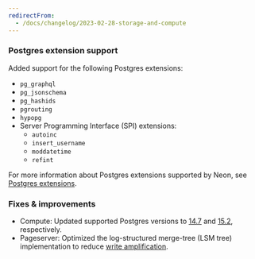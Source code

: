 ```yaml
---
redirectFrom:
  - /docs/changelog/2023-02-28-storage-and-compute
---
```


### Postgres extension support

Added support for the following Postgres extensions:

- `pg_graphql`
- `pg_jsonschema`
- `pg_hashids`
- `pgrouting`
- `hypopg`
- Server Programming Interface (SPI) extensions:
  - `autoinc`
  - `insert_username`
  - `moddatetime`
  - `refint`

For more information about Postgres extensions supported by Neon, see [Postgres extensions](/docs/extensions/pg-extensions).

### Fixes & improvements

- Compute: Updated supported Postgres versions to [14.7](https://www.postgresql.org/docs/release/14.7/) and [15.2](https://www.postgresql.org/docs/release/15.2/), respectively.
- Pageserver: Optimized the log-structured merge-tree (LSM tree) implementation to reduce [write amplification](https://en.wikipedia.org/wiki/Write_amplification).
